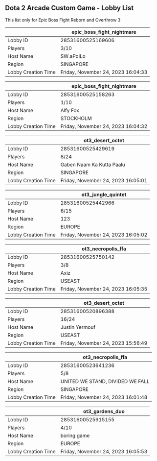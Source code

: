 ## Dota 2 Arcade Custom Game - Lobby List

This list only for Epic Boss Fight Reborn and Overthrow 3

|  | epic_boss_fight_nightmare |
| ------ | ------ |
| Lobby ID | 28531600525169606 |
| Players | 3/10 |
| Host Name | SW.aPolLo |
| Region | SINGAPORE |
| Lobby Creation Time | Friday, November 24, 2023 16:04:33 |


|  | epic_boss_fight_nightmare |
| ------ | ------ |
| Lobby ID | 28531600525158263 |
| Players | 1/10 |
| Host Name | Alfy Fox |
| Region | STOCKHOLM |
| Lobby Creation Time | Friday, November 24, 2023 16:04:32 |


|  | ot3_desert_octet |
| ------ | ------ |
| Lobby ID | 28531600525429619 |
| Players | 8/24 |
| Host Name | Gaben Naam Ka Kutta Paalu |
| Region | SINGAPORE |
| Lobby Creation Time | Friday, November 24, 2023 16:05:01 |


|  | ot3_jungle_quintet |
| ------ | ------ |
| Lobby ID | 28531600525442966 |
| Players | 6/15 |
| Host Name | 123 |
| Region | EUROPE |
| Lobby Creation Time | Friday, November 24, 2023 16:05:02 |


|  | ot3_necropolis_ffa |
| ------ | ------ |
| Lobby ID | 28531600525750142 |
| Players | 3/8 |
| Host Name | Axiz |
| Region | USEAST |
| Lobby Creation Time | Friday, November 24, 2023 16:05:35 |


|  | ot3_desert_octet |
| ------ | ------ |
| Lobby ID | 28531600520896388 |
| Players | 16/24 |
| Host Name | Justin Yermouf |
| Region | USEAST |
| Lobby Creation Time | Friday, November 24, 2023 15:56:49 |


|  | ot3_necropolis_ffa |
| ------ | ------ |
| Lobby ID | 28531600523641236 |
| Players | 5/8 |
| Host Name | UNITED WE STAND, DIVIDED WE FALL |
| Region | SINGAPORE |
| Lobby Creation Time | Friday, November 24, 2023 16:01:48 |


|  | ot3_gardens_duo |
| ------ | ------ |
| Lobby ID | 28531600525915155 |
| Players | 4/10 |
| Host Name | boring game |
| Region | EUROPE |
| Lobby Creation Time | Friday, November 24, 2023 16:05:53 |


